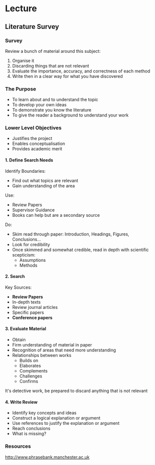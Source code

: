 # Lecture 

## Literature Survey

### Survey

Review a bunch of material around this subject:
1. Organise it
2. Discarding things that are not relevant
3. Evaluate the importance, accuracy, and correctness of each method
4. Write then in a clear way for what you have discovered

### The Purpose

- To learn about and to understand the topic
- To develop your own ideas
- To demonstrate you know the literature
- To give the reader a background to understand your work

### Lower Level Objectives

- Justifies the project
- Enables conceptualisation
- Provides academic merit

#### 1. Define Search Needs

Identify Boundaries:
- Find out what topics are relevant
- Gain understanding of the area

Use:
- Review Papers
- Supervisor Guidance
- Books can help but are a secondary source

Do:
- Skim read through paper: Introduction, Headings, Figures, Conclusions...
- Look for credibility
- Once skimmed and somewhat credible, read in depth with scientific scepticism:
    - Assumptions
    - Methods

#### 2. Search

Key Sources:
- **Review Papers**
- In-depth texts
- Review journal articles
- Specific papers
- **Conference papers**

#### 3. Evaluate Material

- Obtain
- Firm understanding of material in paper
- Recognition of areas that need more understanding
- Relationships between works
    - Builds on
    - Elaborates
    - Complements
    - Challenges
    - Confirms

It's detective work, be prepared to discard anything that is not relevant

#### 4. Write Review

- Identify key concepts and ideas
- Construct a logical explanation or argument
- Use references to justify the explanation or argument
- Reach conclusions
- What is missing?

### Resources

http://www.phrasebank.manchester.ac.uk
